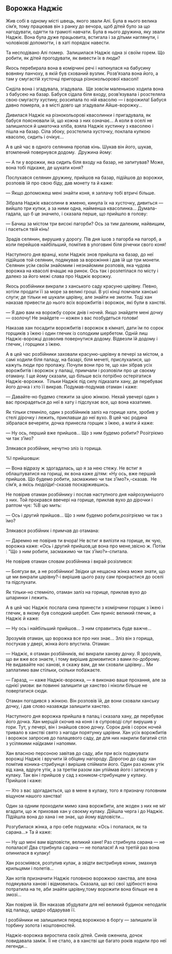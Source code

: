 ## Ворожка Наджіє

Жив собі в одному місті швець, якого звали Алі.
Була в нього велика сім’я, тому працював він з ранку до вечора, щоб дітей було за що нагодувати, одягти та грамоті навчати.
Була в нього дружина, яку звали Наджіє.
Вона була дуже працьовита, встигала і за дітьми наглянути, і чоловікові допомогти, і в хаті порядок навести.

Та несподівано Алі помер.
 Залишилася Наджіє одна зі своїм горем.
Що робити, як дітей прогодувати, як вивести їх в люди?

Якось перебирала вона в комірчині речі і наткнулася на бабусину вовняну панчоху, в якій був схований вузлик.
Розв’язала вона його, а там у смугастій хусточці пригорща різнокольорової квасолі!

Сиділа вона і згадувала, згадувала.
 Ще зовсім маленькою ходила вона з бабусею на базар.
Бабуся сідала біля входу, розв’язувала і розстеляла свою смугасту хустину, розсипала по ній квасолю — і ворожила!
Бабуся давно померла, а в місті довго ще згадували Айше-ворожку...

Дивилася Наджіє на різнокольорові квасолинки і пригадувала, як бабуся пояснювали їй, що кожна з них означає...
А коли в оселі не залишилося й шматочка хліба, взяла Наджіє хустинку з квасолею і пішла на базар.
Сіла збоку, розстелила хусточку, поклала купкою квасолю, сидить і очікує...

А в цей час в одного селянина пропав кінь.
Шукав він його, шукав, втомлений повернувся додому.
 Дружина йому:

— А ти у ворожки, яка сидить біля входу на базар, не запитував?
Може, вона тобі підкаже, де шукати коня?

Послухався селянин дружину, прийшов на базар, підійшов до ворожки, розповів їй про свою біду, дав монету та й каже:

— Якщо допоможеш мені знайти коня, я заплачу тобі втричі більше.

Зібрала Наджіє квасолини в жменю, кинула їх на хусточку, дивиться — вийшло три купки, а за ними одна, найменша квасолинка...
Думала-гадала, що б це значило, і сказала перше, що прийшло в голову:

— Бачиш за містом три високі пагорби?
Ось за тим далеким, найвищим, і пасеться твій кінь!

Зрадів селянин, вирушив у дорогу.
Пів дня ішов з пагорба на пагорб, а коли перейшов найбільший, помітив в улоговині біля річечки свого коня!

Наступного дня вранці, коли Наджіє знов прийшла на базар, до неї підійшов той селянин, подякував за ворожіння і дав їй ще три монети.
Селянин усім своїм знайомим і незнайомим розповів, яка чудова ворожка на квасолі вчащає на ринок.
Ось так і розлетілася по місту і далеко за його межі слава про Наджіє ворожку.

Якось розбійники викрали з ханського саду красуню царівну.
Певно, хотіли продати її за море за великі гроші.
В усі кінці помчали ханські слуги; де тільки не шукали царівну, але знайти не змогли.
Тоді хан наказав привести до нього всіх ворожбитів і ворожок, які були в ханстві.

— Я даю вам на ворожбу сорок днів і ночей.
Якщо знайдете мені дочку — озолочу!
Не знайдете — кожен з вас позбудеться голови!

Наказав хан посадити ворожбитів і ворожок в кімнаті, дати їм по сорок горщиків з їжею і один глечик із солодким шербетом.
Одній лиш Наджіє-ворожці дозволив повернутися додому.
Відвезли їй додому і глечик, і горщики з їжею.

А в цей час розбійники заховали красуню-царівну в печері за містом, а самі ходили біля палацу, на базарі, біля мечеті, прислухалися, що кажуть люди про пропажу.
Почули вони про те, що хан зібрав усіх ворожбитів і ворожок у палаці, примчали і розповіли про це своєму отаману.
І ще йому сказали, що більше всіх потрібно остерігатися Наджіє-ворожки.
 Тільки Наджіє під силу підказати хану, де перебуває його дочка і хто її викрав.
Подумав-подумав отаман і каже:

— Давайте-но будемо стежити за цією жінкою.
Нехай увечері один з вас прокрадеться до неї в хату і підслухає все, що вона казатиме.

Як тільки стемніло, один з розбійників заліз на горище хати, зробив у стелі дірочку і лежить, приклавши до неї вухо.
В цей час родина зібралася вечеряти, дочка принесла горщик з їжею, а мати й каже:

— Ну ось, перший вже прийшов...
Що з ним будемо робити?
Розігріємо чи так з’їмо?

Злякався розбійник, нечутно зліз із горища.

%І прийшовши:

— Вона відразу ж здогадалась, що я за нею стежу.
Не встиг я облаштуватися на горищі, як вона каже дітям: «Ну ось, вже перший прийшов.
Що будемо робити, засмажимо чи так з’їмо?»,-сказав.
 Не сім’я, а якісь людоїди!-сказав поскаржившись.

Не повірив отаман розбійнику і послав наступного дня найрозумнішого з них.
Той прокрався ввечері на горище, приклав вухо до дірочки і раптом чує:
%В цю мить:

— Ось і другий прийшов...
Що з ним будемо робити,розігріємо чи так з їмо?

Злякався розбійник і примчав до отамана:

— Даремно не повірив ти вчора!
Не встиг я вилізти на горище, як чую, ворожка каже: «Ось і другий прийшов,це вона про мене,звісно ж. Потім : "Що з ним робити, засмажимо чи так з’їмо?»-спитала.

Не повірив отаман словам розбійника і вкрай розізлився:

— Боягузи ви, а не розбійники!
Звідки ця нещасна жінка може знати, що це ми викрали царівну?-і вирішив цього разу сам прокрастися до оселі та підслухати.

Як тільки-но стемніло, отаман заліз на горище, приклав вухо до шпаринки і лежить.

А в цей час Наджіє послала сина принести з комірчини горщик з їжею і глечик, в якому був солодкий шербет.
Син приніс великий глечик, а Наджіє й каже:


— Ну ось і найбільший прийшов...
З ним справитись буде важче...

Зрозумів отаман, що ворожка все про них знає...
Зліз він з горища, постукав у двері, жінка його впустила.
Отаман:

— Наджіє, я отаман розбійників, які викрали ханову дочку.
Я зрозумів, що ви вже все знаєте, і тому вирішив домовитися з вами по-доброму.
Не видавайте нас ханові, я скажу вам, де ми сховали царівну...
Ми заплатимо вам стільки, скільки побажаєте.

— Гаразд, — каже Наджіє-ворожка, — я виконаю ваше прохання, але за однієї умови: ви повинні залишити це ханство і ніколи більше не повертатися сюди.

Отаман погодився з жінкою.
Він розповів їй, де вони сховали ханську дочку, і дав слово назавжди залишити ханство.

Наступного дня ворожка прийшла в палац і сказала хану, де перебуває його дочка.
Хан мерщій скочив на коня і в супроводі слуг вирушив у гори.
Тут, у печері, він і знайшов свою дочку.
Сорок днів і сорок ночей тривало в ханстві свято з нагоди порятунку царівни.
Хан усіх ворожбитів і ворожок запросив до палацевого саду, де для них накрили багатий стіл з усілякими наїдками і напоями.

Хан власною персоною завітав до саду, аби при всіх подякувати ворожці Наджіє і вручити їй обіцяну нагороду.
Дорогою до саду хан помітив коника-стрибунця і вирішив спіймати його.
Один раз коник утік від хана, вдруге утік, а за третім разом хан упіймав його і затиснув у кулаку.
Так він і прийшов у сад з коником-стрибунцем у кулаку.
Прийшов і каже:

— Хто з вас здогадається, що в мене в кулаку, того я призначу головним віщуном нашого ханства!

Один за одним проходили мимо хана ворожбити, але жоден з них не міг вгадати, що ж приховав хан у своєму кулаку.
Дійшла черга і до Наджіє.
Підійшла вона до хана і не знає, що йому відповісти...

Розгубилася жінка, а про себе подумала: «Ось і попалася, як та сарана...» Та й каже:

— Ну що мені вам відповісти, великий хане!
Раз стрибнула сарана — не попалася!
Два стрибнула сарана — не попалася!
А на третій раз вона опинилася в кулаку!

Хан розсміявся, розтулив кулак, а звідти вистрибнув коник, змахнув крильцями і полетів...

Хан хотів призначити Наджіє головною ворожкою ханства, але вона подякувала ханові і відмовилась.
Сказала, що всі свої здібності вона потратила на те, аби знайти царівну,тому ворожити вона більше не в змозі...


Хан повірив їй.
Він наказав збудувати для неї великий будинок неподалік від палацу, щедро обдарував її.

І розбійники не залишилися перед ворожкою в боргу — залишили їй торбину золота і коштовностей.

Наджіє-ворожка виростила своїх дітей.
Синів оженила, дочок повидавала заміж.
Її не стало, а в ханстві ще багато років ходили про неї легенди...
